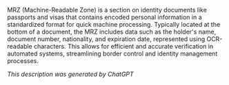 MRZ (Machine-Readable Zone) is a section on identity documents like passports and visas that contains encoded personal information in a standardized format for quick machine processing. Typically located at the bottom of a document, the MRZ includes data such as the holder's name, document number, nationality, and expiration date, represented using OCR-readable characters. This allows for efficient and accurate verification in automated systems, streamlining border control and identity management processes.

*This description was generated by ChatGPT*